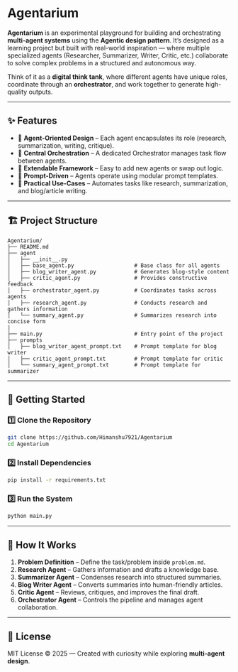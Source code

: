 # Agentarium

**Agentarium** is an experimental playground for building and orchestrating **multi-agent systems** using the **Agentic design pattern**.
It’s designed as a learning project but built with real-world inspiration — where multiple specialized agents (Researcher, Summarizer, Writer, Critic, etc.) collaborate to solve complex problems in a structured and autonomous way.

Think of it as a **digital think tank**, where different agents have unique roles, coordinate through an **orchestrator**, and work together to generate high-quality outputs.

---

## ✨ Features

* 🔹 **Agent-Oriented Design** – Each agent encapsulates its role (research, summarization, writing, critique).
* 🔹 **Central Orchestration** – A dedicated Orchestrator manages task flow between agents.
* 🔹 **Extendable Framework** – Easy to add new agents or swap out logic.
* 🔹 **Prompt-Driven** – Agents operate using modular prompt templates.
* 🔹 **Practical Use-Cases** – Automates tasks like research, summarization, and blog/article writing.

---

## 🏗 Project Structure

```
Agentarium/
├── README.md
├── agent
│   ├── __init__.py
│   ├── base_agent.py                   # Base class for all agents
│   ├── blog_writer_agent.py            # Generates blog-style content
│   ├── critic_agent.py                 # Provides constructive feedback
│   ├── orchestrator_agent.py           # Coordinates tasks across agents
│   ├── research_agent.py               # Conducts research and gathers information
│   └── summary_agent.py                # Summarizes research into concise form
|
├── main.py                             # Entry point of the project
├── prompts
│   ├── blog_writer_agent_prompt.txt    # Prompt template for blog writer
│   ├── critic_agent_prompt.txt         # Prompt template for critic
│   └── summary_agent_prompt.txt        # Prompt template for summarizer
```

---

## 🚀 Getting Started

### 1️⃣ Clone the Repository

```bash
git clone https://github.com/Himanshu7921/Agentarium
cd Agentarium
```

### 2️⃣ Install Dependencies

```bash
pip install -r requirements.txt
```

### 3️⃣ Run the System

```bash
python main.py
```

---

## 🔧 How It Works

1. **Problem Definition** – Define the task/problem inside `problem.md`.
2. **Research Agent** – Gathers information and drafts a knowledge base.
3. **Summarizer Agent** – Condenses research into structured summaries.
4. **Blog Writer Agent** – Converts summaries into human-friendly articles.
5. **Critic Agent** – Reviews, critiques, and improves the final draft.
6. **Orchestrator Agent** – Controls the pipeline and manages agent collaboration.

---

## 📜 License

MIT License © 2025 — Created with curiosity while exploring **multi-agent design**.